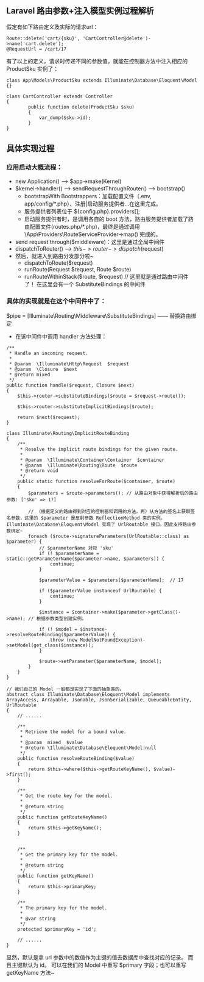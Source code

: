 
Laravel 路由参数+注入模型实例过程解析
-----------------------------------

假定有如下路由定义及实际的请求url：
```
Route::delete('cart/{sku}', 'CartController@delete')->name('cart.delete');
@RequestUrl = /cart/17
```
有了以上的定义，请求时传递不同的参数值，就能在控制器方法中注入相应的 ProductSku 实例了：
```
class App\Models\ProductSku extends Illuminate\Database\Eloquent\Model {}

class CartController extends Controller 
{
 		public function delete(ProductSku $sku)
	    {
	        var_dump($sku->id);
	    }	
}
```

具体实现过程
-----------
### 应用启动大概流程：
+ new Application() --> $app->make(Kernel)
+ $kernel->handler() --> sendRequestThroughRouter() --> bootstrap(）
	+ bootstrapWith Bootstrappers：加载配置文件（.env, app/config/*.php）、注册|启动服务提供者...在这里完成。
	+ 服务提供者列表位于 ${config.php}.providers[];
	+ 启动服务提供者时，是调用各自的 boot 方法，路由服务提供者加载了路由配置文件(routes.php/*.php)，最终是通过调用 \App\Providers\RouteServiceProvider->map() 完成的。
+ send request through($middleware)：这里是通过全局中间件
+ dispatchToRouter() --> $this->router->dispatch($request)
+ 然后，就进入到路由分发部分啦~
	+ dispatchToRoute($request)
	+ runRoute(Request $request, Route $route)
	+ runRouteWithinStack($route, $request) // 这里就是通过路由中间件了！ 在这里会有一个 SubstituteBindings 的中间件

### 具体的实现就是在这个中间件中了：
$pipe = [Illuminate\Routing\Middleware\SubstituteBindings] —— 替换路由绑定
+ 在该中间件中调用 handler 方法处理：
```
/**
 * Handle an incoming request.
 *
 * @param  \Illuminate\Http\Request  $request
 * @param  \Closure  $next
 * @return mixed
 */
public function handle($request, Closure $next)
{
    $this->router->substituteBindings($route = $request->route());

    $this->router->substituteImplicitBindings($route);

    return $next($request);
}

class Illuminate\Routing\ImplicitRouteBinding
{
    /**
     * Resolve the implicit route bindings for the given route.
     *
     * @param  \Illuminate\Container\Container  $container
     * @param  \Illuminate\Routing\Route  $route
     * @return void
     */
    public static function resolveForRoute($container, $route)
    {
        $parameters = $route->parameters(); // 从路由对象中获得解析后的路由参数: ['sku' => 17]

        // （根据定义的路由得到对应的控制器和调用的方法，再）从方法的签名上获取签名参数，这里的 $parameter 是反射参数 ReflectionMethod 类的实例。 Illuminate\Database\Eloquent\Model 实现了 UrlRoutable 接口，因此支持路由参数绑定~
        foreach ($route->signatureParameters(UrlRoutable::class) as $parameter) {
        	// $parameterName 对应 'sku'
            if (! $parameterName = static::getParameterName($parameter->name, $parameters)) {
                continue;
            }

            $parameterValue = $parameters[$parameterName];  // 17

            if ($parameterValue instanceof UrlRoutable) {
                continue;
            }

            $instance = $container->make($parameter->getClass()->name); // 根据参数类型创建实例。

            if (! $model = $instance->resolveRouteBinding($parameterValue)) {
                throw (new ModelNotFoundException)->setModel(get_class($instance));
            }

            $route->setParameter($parameterName, $model);
        }
    }
}

// 我们自己的 Model 一般都是实现了下面的抽象类的。
abstract class Illuminate\Database\Eloquent\Model implements ArrayAccess, Arrayable, Jsonable, JsonSerializable, QueueableEntity, UrlRoutable
{
	// ......
	
	/**
     * Retrieve the model for a bound value.
     *
     * @param  mixed  $value
     * @return \Illuminate\Database\Eloquent\Model|null
     */
    public function resolveRouteBinding($value)
    {
        return $this->where($this->getRouteKeyName(), $value)->first();
    }

	/**
     * Get the route key for the model.
     *
     * @return string
     */
    public function getRouteKeyName()
    {
        return $this->getKeyName();
    }


    /**
     * Get the primary key for the model.
     *
     * @return string
     */
    public function getKeyName()
    {
        return $this->primaryKey;
    }

    /**
     * The primary key for the model.
     *
     * @var string
     */
    protected $primaryKey = 'id';

    // ......
}
```

显然，默认是拿 url 参数中的数值作为主键的值去数据库中查找对应的记录。 而且主键默认为 id。
可以在我们的 Model 中重写 $primary 字段；也可以重写 getKeyName 方法~
